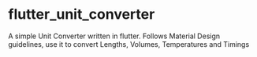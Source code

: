 # flutter_unit_converter

A simple Unit Converter written in flutter. Follows Material Design guidelines, use it to convert Lengths, Volumes, Temperatures and Timings
